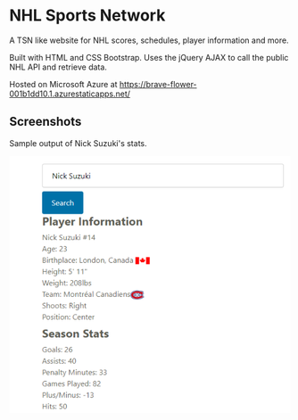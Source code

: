# NHL Sports Network

A TSN like website for NHL scores, schedules, player information and more.

Built with HTML and CSS Bootstrap. Uses the jQuery AJAX to call the public NHL API and retrieve data.

Hosted on Microsoft Azure at https://brave-flower-001b1dd10.1.azurestaticapps.net/

## Screenshots

Sample output of Nick Suzuki's stats.

![Sample screenshot showing Nick Suzuki's stats.](/splashscreen.PNG?raw=true)



